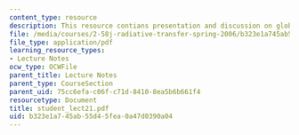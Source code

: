 ```yaml
---
content_type: resource
description: This resource contians presentation and discussion on global warming.
file: /media/courses/2-58j-radiative-transfer-spring-2006/b323e1a745ab55d45fea0a47d0390a04_student_lect21.pdf
file_type: application/pdf
learning_resource_types:
- Lecture Notes
ocw_type: OCWFile
parent_title: Lecture Notes
parent_type: CourseSection
parent_uid: 75cc6efa-c06f-c71d-8410-8ea5b6b661f4
resourcetype: Document
title: student_lect21.pdf
uid: b323e1a7-45ab-55d4-5fea-0a47d0390a04
---
```

